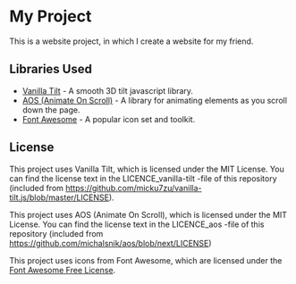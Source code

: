 # My Project

This is a website project, in which I create a website for my friend. 

## Libraries Used

- [Vanilla Tilt](https://github.com/micku7zu/vanilla-tilt.js) - A smooth 3D tilt javascript library.
- [AOS (Animate On Scroll)](https://github.com/michalsnik/aos) - A library for animating elements as you scroll down the page.
- [Font Awesome](https://fontawesome.com/) - A popular icon set and toolkit.


## License

This project uses Vanilla Tilt, which is licensed under the MIT License. You can find the license text in the LICENCE_vanilla-tilt -file of this repository (included from https://github.com/micku7zu/vanilla-tilt.js/blob/master/LICENSE).

This project uses AOS (Animate On Scroll), which is licensed under the MIT License. You can find the license text in the LICENCE_aos -file of this repository (included from https://github.com/michalsnik/aos/blob/next/LICENSE)

This project uses icons from Font Awesome, which are licensed under the [Font Awesome Free License](https://fontawesome.com/license/free).
